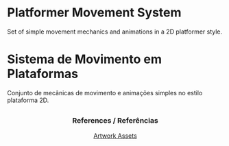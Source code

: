 # Platformer Movement System

Set of simple movement mechanics and animations in a 2D platformer style.

# Sistema de Movimento em Plataformas

Conjunto de mecânicas de movimento e animações simples no estilo plataforma 2D.

##

### <p align="center">References / Referências</p>
<p align="center"><a href="https://pixelfrog-assets.itch.io/pixel-adventure-1">Artwork Assets</a></p>
